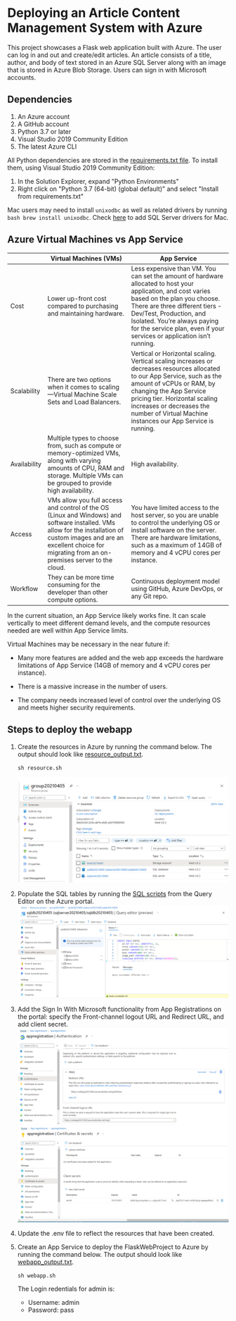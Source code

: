 # Deploying an Article Content Management System with Azure
This project showcases a Flask web application built with Azure. The user can log in and out and create/edit articles. An article consists of a title, author, and body of text stored in an Azure SQL Server along with an image that is stored in Azure Blob Storage. Users can sign in with Microsoft accounts.

## Dependencies
1. An Azure account
2. A GitHub account
3. Python 3.7 or later
4. Visual Studio 2019 Community Edition 
5. The latest Azure CLI

All Python dependencies are stored in the [requirements.txt file](https://github.com/iDataist/Deploy-a-Content-Management-System-to-Azure/blob/main/requirements.txt). To install them, using Visual Studio 2019 Community Edition:
1. In the Solution Explorer, expand "Python Environments"
2. Right click on "Python 3.7 (64-bit) (global default)" and select "Install from requirements.txt"

Mac users may need to install `unixodbc` as well as related drivers by running ```bash brew install unixodbc```. Check [here](https://docs.microsoft.com/en-us/sql/connect/odbc/linux-mac/install-microsoft-odbc-driver-sql-server-macos?view=sql-server-ver15) to add SQL Server drivers for Mac.

## Azure Virtual Machines vs App Service


|              | Virtual Machines (VMs)                                                                                                                                                                                                          | App Service                                                                                                                                                                                                                                                                                                       |
|--------------|--------------------------------------------------------------------------------------------------------------------------------------------------------------------------------------------------------------------------------|-------------------------------------------------------------------------------------------------------------------------------------------------------------------------------------------------------------------------------------------------------------------------------------------------------------------|
| Cost         | Lower up-front cost compared to purchasing and maintaining hardware.                                                                                                                                                           | Less expensive than VM. You can set the amount of hardware allocated to host your application, and cost varies based on the plan you choose. There are three different tiers - Dev/Test, Production, and Isolated. You’re always paying for the service plan, even if your services or application isn’t running. |
| Scalability  | There are two options when it comes to scaling—Virtual Machine Scale Sets and Load Balancers.                                                                                                                                  | Vertical or Horizontal scaling. Vertical scaling increases or decreases resources allocated to our App Service, such as the amount of vCPUs or RAM, by changing the App Service pricing tier. Horizontal scaling increases or decreases the number of Virtual Machine instances our App Service is running.       |
| Availability | Multiple types to choose from, such as compute or memory-optimized VMs, along with varying amounts of CPU, RAM and storage. Multiple VMs can be grouped to provide high availability.                                          | High availability.                                                                                                                                                                                                                                                                                                |
| Access       | VMs allow you full access and control of the OS (Linux and Windows) and software installed. VMs allow for the installation of custom images and are an excellent choice for migrating from an on-premises server to the cloud. | You have limited access to the host server, so you are unable to control the underlying OS or install software on the server. There are hardware limitations, such as a maximum of 14GB of memory and 4 vCPU cores per instance.                                                                                  |
| Workflow     | They can be more time consuming for the developer than other compute options.                                                                                                                                                  | Continuous deployment model using GitHub, Azure DevOps, or any Git repo.                                                                                                                                                                                                                                          |

In the current situation, an App Service likely works fine. It can scale vertically to meet different demand levels, and the compute resources needed are well within App Service limits.

Virtual Machines may be necessary in the near future if:

- Many more features are added and the web app exceeds the hardware limitations of App Service (14GB of memory and 4 vCPU cores per instance).

- There is a massive increase in the number of users.

- The company needs increased level of control over the underlying OS and meets higher security requirements.

## Steps to deploy the webapp
1. Create the resources in Azure by running the command below. The output should look like [resource_output.txt](https://github.com/iDataist/Deploy-a-Content-Management-System-to-Azure/blob/main/Output/resource_output.txt). 
    ```
    sh resource.sh
    ```
    ![](output/resource-group.png)

2. Populate the SQL tables by running the [SQL scripts](https://github.com/iDataist/Deploy-a-Content-Management-System-to-Azure/tree/main/SqlScripts) from the Query Editor on the Azure portal.
![](output/sqldb.png)

3. Add the Sign In With Microsoft functionality from App Registrations on the portal: specify the Front-channel logout URL and Redirect URL, and add client secret. 
![](output/app-registration.png)
![](output/client-secret.png)

4. Update the .env file to reflect the resources that have been created.
5. Create an App Service to deploy the FlaskWebProject to Azure by running the command below. The output should look like [webapp_output.txt](https://github.com/iDataist/Deploy-a-Content-Management-System-to-Azure/blob/main/Output/webapp_output.txt). 
    ```
    sh webapp.sh
    ```
    The Login redentials for admin is: 
    - Username: admin
    - Password: pass